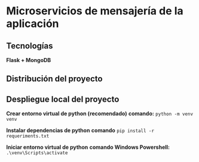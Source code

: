 # Microservicios de mensajería de la aplicación

## Tecnologías

**Flask + MongoDB**

## Distribución del proyecto

## Despliegue local del proyecto

**Crear entorno virtual de python (recomendado)**
**comando:** `python -m venv venv`

**Instalar dependencias de python**
**comando** `pip install -r requeriments.txt`

**Iniciar entorno virtual de python**
**comando Windows Powershell:** `.\venv\Scripts\activate`